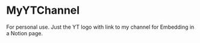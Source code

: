# MyYTChannel
For personal use.
Just the YT logo with link to my channel for Embedding in a Notion page.
